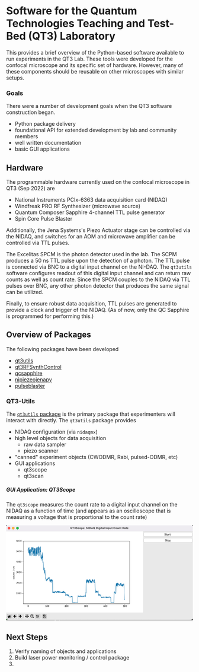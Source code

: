 # Software for the Quantum Technologies Teaching and Test-Bed (QT3) Laboratory

This provides a brief overview of the Python-based software available to run
experiments in the QT3 Lab. These tools were developed for the confocal
microscope and its specific set of hardware. However, many of these
components should be reusable on other microscopes with similar setups.

### Goals

There were a number of development goals when the QT3 software construction began.

  * Python package delivery
  * foundational API for extended development by lab and community members
  * well written documentation
  * basic GUI applications

## Hardware

The programmable hardware currently used on the confocal microscope in QT3 (Sep 2022) are

  * National Instruments PCIx-6363 data acquisition card (NIDAQ)
  * Windfreak PRO RF Synthesizer (microwave source)
  * Quantum Composer Sapphire 4-channel TTL pulse generator
  * Spin Core Pulse Blaster

Additionally, the Jena Systems's Piezo Actuator stage can be controlled via
the NIDAQ, and switches for an AOM and microwave amplifier can be controlled
via TTL pulses.

The Excelitas SPCM is the photon detector used in the lab. The SCPM produces a 50 ns
TTL pulse upon the detection of a photon. The TTL pulse is connected via BNC to
a digital input channel on the NI-DAQ. The `qt3utils` software configures readout of this
digital input channel and can return raw counts as well as count rate. Since the SPCM
couples to the NIDAQ via TTL pulses over BNC, any other photon detector that produces
the same signal can be utilized.

Finally, to ensure robust data acquisition, TTL pulses are generated to provide a clock and
trigger of the NIDAQ. (As of now, only the QC Sapphire is programmed for performing this.)

## Overview of Packages

The following packages have been developed

* [qt3utils](https://github.com/gadamc/qt3utils)
* [qt3RFSynthControl](https://github.com/gadamc/qt3RFSynthControl)
* [qcsapphire](https://github.com/gadamc/qcsapphire)
* [nipiezeojenapy](https://github.com/gadamc/nipiezeojenapy)
* [pulseblaster](https://github.com/zeeshawnkazi/pulseblaster)

### QT3-Utils

The [`qt3utils` package](https://github.com/gadamc/qt3-utils) is the primary package
that experimenters will interact with directly. The `qt3utils` package provides

  * NIDAQ configuration (via `nidaqmx`)
  * high level objects for data acquisition
    * raw data sampler
    * piezo scanner
  * "canned" experiment objects (CWODMR, Rabi, pulsed-ODMR, etc)
  * GUI applications
    * qt3scope
    * qt3scan

##### GUI Application: QT3Scope

The `qt3scope` measures the count rate to a digital input channel on the NIDAQ as a function of time
(and appears as an oscilloscope that is measuring a voltage that is proportional to the count rate)

![QT3Scope](qt3scope.png)

## Next Steps

1. Verify naming of objects and applications
2. Build laser power monitoring / control package
3.
